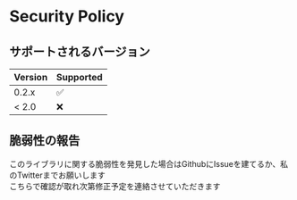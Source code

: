 # Security Policy

## サポートされるバージョン

| Version | Supported          |
| ------- | ------------------ |
| 0.2.x   | :white_check_mark: |
| < 2.0   | :x:                |

## 脆弱性の報告

このライブラリに関する脆弱性を発見した場合はGithubにIssueを建てるか、私のTwitterまでお願いします  
こちらで確認が取れ次第修正予定を連絡させていただきます
